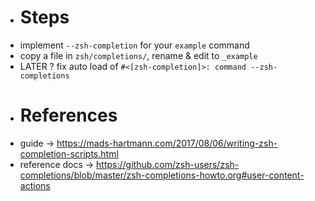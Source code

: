- # Steps
- implement `--zsh-completion` for your `example` command
- copy a file in `zsh/completions/`, rename & edit to `_example`
- LATER ? fix auto load of `#<[zsh-completion]>: command --zsh-completions`
- # References
- guide -> https://mads-hartmann.com/2017/08/06/writing-zsh-completion-scripts.html
- reference docs -> https://github.com/zsh-users/zsh-completions/blob/master/zsh-completions-howto.org#user-content-actions